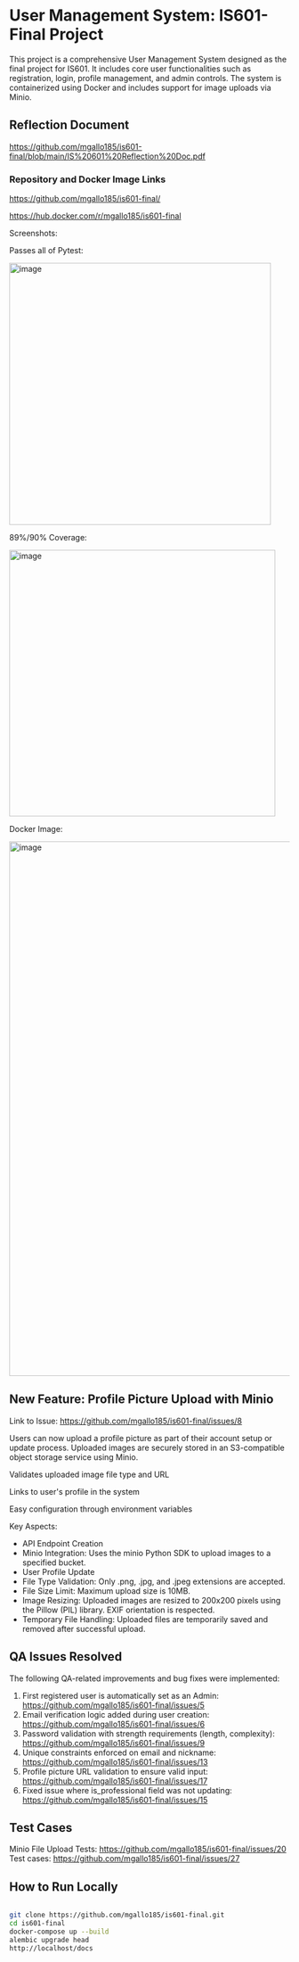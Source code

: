 # User Management System: IS601-Final Project

This project is a comprehensive User Management System designed as the final project for IS601. It includes core user functionalities such as registration, login, profile management, and admin controls. The system is containerized using Docker and includes support for image uploads via Minio.

## Reflection Document
https://github.com/mgallo185/is601-final/blob/main/IS%20601%20Reflection%20Doc.pdf



### Repository and Docker Image Links
https://github.com/mgallo185/is601-final/

https://hub.docker.com/r/mgallo185/is601-final


Screenshots:

Passes all of Pytest: 

<img width="470" alt="image" src="https://github.com/user-attachments/assets/c92c67a0-7d88-406c-843d-8ae7d42bbd07" />

89%/90% Coverage:

<img width="478" alt="image" src="https://github.com/user-attachments/assets/0780d693-3c4d-417c-8103-a8e817752eb1" />


Docker Image:

<img width="959" alt="image" src="https://github.com/user-attachments/assets/69e8f95f-d332-4d0a-b5c0-f85ebba332a5" />


## New Feature: Profile Picture Upload with Minio

Link to Issue: https://github.com/mgallo185/is601-final/issues/8

Users can now upload a profile picture as part of their account setup or update process. Uploaded images are securely stored in an S3-compatible object storage service using Minio.

Validates uploaded image file type and URL

Links to user's profile in the system

Easy configuration through environment variables

Key Aspects: 
- API Endpoint Creation
- Minio Integration: Uses the minio Python SDK to upload images to a specified bucket.
- User Profile Update
- File Type Validation: Only .png, .jpg, and .jpeg extensions are accepted.
- File Size Limit: Maximum upload size is 10MB.
- Image Resizing: Uploaded images are resized to 200x200 pixels using the Pillow (PIL) library. EXIF orientation is respected.
- Temporary File Handling: Uploaded files are temporarily saved and removed after successful upload.



## QA Issues Resolved

The following QA-related improvements and bug fixes were implemented:

 1. First registered user is automatically set as an Admin: https://github.com/mgallo185/is601-final/issues/5
 2. Email verification logic added during user creation: https://github.com/mgallo185/is601-final/issues/6
 3.  Password validation with strength requirements (length, complexity): https://github.com/mgallo185/is601-final/issues/9 
 4.   Unique constraints enforced on email and nickname: https://github.com/mgallo185/is601-final/issues/13
 5.    Profile picture URL validation to ensure valid input: https://github.com/mgallo185/is601-final/issues/17
 6. Fixed issue where is_professional field was not updating: https://github.com/mgallo185/is601-final/issues/15


## Test Cases

Minio File Upload Tests: https://github.com/mgallo185/is601-final/issues/20
Test cases: https://github.com/mgallo185/is601-final/issues/27



## How to Run Locally

```bash

git clone https://github.com/mgallo185/is601-final.git
cd is601-final
docker-compose up --build
alembic upgrade head
http://localhost/docs

```
